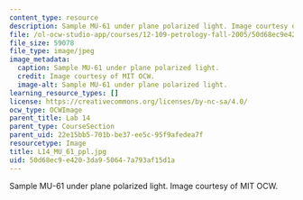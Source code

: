 ```yaml
---
content_type: resource
description: Sample MU-61 under plane polarized light. Image courtesy of MIT OCW.
file: /ol-ocw-studio-app/courses/12-109-petrology-fall-2005/50d68ec9e4203da950647a793af15d1a_L14_MU_61_ppl.jpg
file_size: 59078
file_type: image/jpeg
image_metadata:
  caption: Sample MU-61 under plane polarized light.
  credit: Image courtesy of MIT OCW.
  image-alt: Sample MU-61 under plane polarized light.
learning_resource_types: []
license: https://creativecommons.org/licenses/by-nc-sa/4.0/
ocw_type: OCWImage
parent_title: Lab 14
parent_type: CourseSection
parent_uid: 22e15bb5-701b-be37-ee5c-95f9afedea7f
resourcetype: Image
title: L14_MU_61_ppl.jpg
uid: 50d68ec9-e420-3da9-5064-7a793af15d1a
---
```

Sample MU-61 under plane polarized light. Image courtesy of MIT OCW.